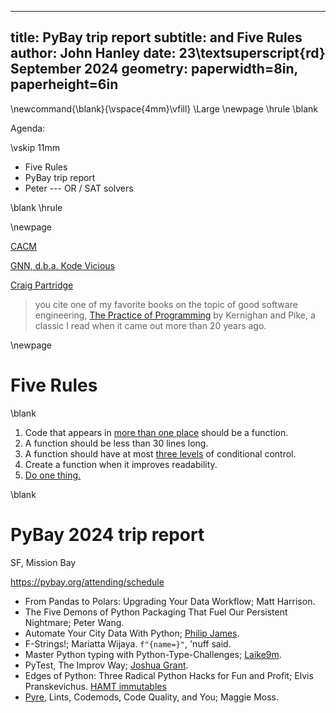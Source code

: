 
---
title: PyBay trip report
subtitle: and Five Rules
author: John Hanley
date: 23\textsuperscript{rd} September 2024
geometry: paperwidth=8in, paperheight=6in
---
[//]: # ( Copyright 2024 John Hanley. MIT Licensed. )

\newcommand{\blank}{\vspace{4mm}\vfill}
\Large
\newpage
\hrule
\blank

Agenda:

\vskip 11mm

- Five Rules
- PyBay trip report
- Peter --- OR / SAT solvers

\blank
\hrule

\newpage

[CACM](https://dl.acm.org/toc/cacm/2024/67/8)

[GNN, d.b.a. Kode Vicious](https://dl.acm.org/doi/10.1145/3665518)

[Craig Partridge](https://en.wikipedia.org/wiki/Craig_Partridge)

> you cite one of my favorite books on the topic of good software engineering,
> [The Practice of Programming](https://en.wikipedia.org/wiki/The_Practice_of_Programming)
> by Kernighan and Pike, a classic I read when it came out more than 20 years ago.


\newpage
# Five Rules

\blank

1. Code that appears in [more than one place](https://en.wikipedia.org/wiki/Don%27t_repeat_yourself) should be a function.
2. A function should be less than 30 lines long.
3. A function should have at most [three levels](https://en.wikipedia.org/wiki/Cyclomatic_complexity) of conditional control.
4. Create a function when it improves readability.
5. [Do one thing.](https://en.wikipedia.org/wiki/Single-responsibility_principle)

\blank

# PyBay 2024 trip report

SF, Mission Bay

https://pybay.org/attending/schedule

- From Pandas to Polars: Upgrading Your Data Workflow; Matt Harrison.
- The Five Demons of Python Packaging That Fuel Our Persistent Nightmare; Peter Wang.
- Automate Your City Data With Python; [Philip James](https://www.youtube.com/watch?v=MtWzNnZvQ6w).
- F-Strings!; Mariatta Wijaya. `f"{name=}"`, 'nuff said.
- Master Python typing with Python-Type-Challenges; [Laike9m](https://github.com/laike9m/Python-Type-Challenges).
- PyTest, The Improv Way; [Joshua Grant](playwright.dev).
- Edges of Python: Three Radical Python Hacks for Fun and Profit; Elvis Pranskevichus. [HAMT immutables](https://pypi.org/project/immutables)
- [Pyre](https://pypi.org/project/pyre-check), Lints, Codemods, Code Quality, and You; Maggie Moss.
